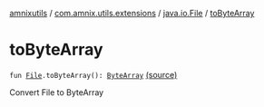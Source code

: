 [amnixutils](../../index.md) / [com.amnix.utils.extensions](../index.md) / [java.io.File](index.md) / [toByteArray](./to-byte-array.md)

# toByteArray

`fun `[`File`](http://docs.oracle.com/javase/6/docs/api/java/io/File.html)`.toByteArray(): `[`ByteArray`](https://kotlinlang.org/api/latest/jvm/stdlib/kotlin/-byte-array/index.html) [(source)](https://github.com/AmniX/amnixUtils/tree/master/amnixutils/src/main/java/com/amnix/utils/extensions/FileExtensions.kt#L127)

Convert File to ByteArray

